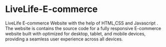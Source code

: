 # LiveLife-E-commerce
LiveLife E-commerce Website with the help of HTML,CSS and Javascript . The website is contains the source code for a fully responsive E-commerce website built with optimized for desktop, tablet, and mobile devices, providing a seamless user experience across all devices.
